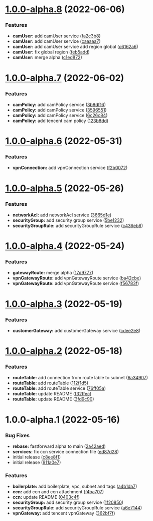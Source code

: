 # [1.0.0-alpha.8](https://github.com/cloudgraphdev/cloudgraph-provider-tencent/compare/1.0.0-alpha.7...1.0.0-alpha.8) (2022-06-06)


### Features

* **camUser:** add camUser service ([fa2c3b8](https://github.com/cloudgraphdev/cloudgraph-provider-tencent/commit/fa2c3b8dbe90781e28291f654734e6ee0b610e39))
* **camUser:** add camUser service ([caaaaa7](https://github.com/cloudgraphdev/cloudgraph-provider-tencent/commit/caaaaa7e548c146580a0758ed18865d3fc428545))
* **camUser:** add camUser service add region global ([c6162a6](https://github.com/cloudgraphdev/cloudgraph-provider-tencent/commit/c6162a69296e89aff6730f7fe706d137553a6d5f))
* **camUser:** fix global region ([feb5add](https://github.com/cloudgraphdev/cloudgraph-provider-tencent/commit/feb5add6bf7010952f3b81101e9a84c881a4af42))
* **camUser:** merge alpha ([c1ed872](https://github.com/cloudgraphdev/cloudgraph-provider-tencent/commit/c1ed8729c5afef905c0f04cf4ae01b87c1a595ef))

# [1.0.0-alpha.7](https://github.com/cloudgraphdev/cloudgraph-provider-tencent/compare/1.0.0-alpha.6...1.0.0-alpha.7) (2022-06-02)


### Features

* **camPolicy:** add camPolicy service ([3b8df16](https://github.com/cloudgraphdev/cloudgraph-provider-tencent/commit/3b8df166c3edd75f6b40f445f6a4375481d2f0ce))
* **camPolicy:** add camPolicy service ([3596551](https://github.com/cloudgraphdev/cloudgraph-provider-tencent/commit/35965518ed7f32da4bf024d780d56828c5250c60))
* **camPolicy:** add camPolicy service ([6c26c84](https://github.com/cloudgraphdev/cloudgraph-provider-tencent/commit/6c26c84f04399ce540f1c33a9e59bac3448def0c))
* **camPolicy:** add tencent cam policy ([123b8dd](https://github.com/cloudgraphdev/cloudgraph-provider-tencent/commit/123b8dd376242fdf07e167f1c10045f13d607c58))

# [1.0.0-alpha.6](https://github.com/cloudgraphdev/cloudgraph-provider-tencent/compare/1.0.0-alpha.5...1.0.0-alpha.6) (2022-05-31)


### Features

* **vpnConnection:** add vpnConnection service ([f2b0072](https://github.com/cloudgraphdev/cloudgraph-provider-tencent/commit/f2b0072e237e787c2bf0d11358003a7a126e15de))

# [1.0.0-alpha.5](https://github.com/cloudgraphdev/cloudgraph-provider-tencent/compare/1.0.0-alpha.4...1.0.0-alpha.5) (2022-05-26)


### Features

* **networkAcl:** add networkAcl service ([3665d1e](https://github.com/cloudgraphdev/cloudgraph-provider-tencent/commit/3665d1e14782040d601152a252bd889e64fdef98))
* **securityGroup:** add security group service ([5be1232](https://github.com/cloudgraphdev/cloudgraph-provider-tencent/commit/5be123281dca7d37e29e91617f03ece3b6a2b07c))
* **securityGroupRule:** add securityGroupRule service ([c436eb8](https://github.com/cloudgraphdev/cloudgraph-provider-tencent/commit/c436eb8a15269f6738527a415421638f22e95193))

# [1.0.0-alpha.4](https://github.com/cloudgraphdev/cloudgraph-provider-tencent/compare/1.0.0-alpha.3...1.0.0-alpha.4) (2022-05-24)


### Features

* **gatewayRoute:** merge alpha ([17d9777](https://github.com/cloudgraphdev/cloudgraph-provider-tencent/commit/17d9777c4a25f9b8ae6ea0799ee67e8a8281c8d7))
* **vpnGatewayRoute:** add vpnGatewayRoute service ([ba42cbe](https://github.com/cloudgraphdev/cloudgraph-provider-tencent/commit/ba42cbe2c892dd5ebfc826c899445f2c42aefc05))
* **vpnGatewayRoute:** add vpnGatewayRoute service ([f56783f](https://github.com/cloudgraphdev/cloudgraph-provider-tencent/commit/f56783f3f20b91bfe25af1dd959dd7ba4bccd0e6))

# [1.0.0-alpha.3](https://github.com/cloudgraphdev/cloudgraph-provider-tencent/compare/1.0.0-alpha.2...1.0.0-alpha.3) (2022-05-19)


### Features

* **customerGateway:** add customerGateway service ([cdee2e8](https://github.com/cloudgraphdev/cloudgraph-provider-tencent/commit/cdee2e85baa41ce5364051641345af0563e2601f))

# [1.0.0-alpha.2](https://github.com/cloudgraphdev/cloudgraph-provider-tencent/compare/1.0.0-alpha.1...1.0.0-alpha.2) (2022-05-18)


### Features

* **routeTable:** add connection from routeTable to subnet ([6a34907](https://github.com/cloudgraphdev/cloudgraph-provider-tencent/commit/6a3490754dc5da4aa3ebe68072b2f6fe5063130b))
* **routeTable:** add routeTable ([112f1d5](https://github.com/cloudgraphdev/cloudgraph-provider-tencent/commit/112f1d561208e122b36b51e842f2802cf1ee76be))
* **routeTable:** add routeTable service ([76ff05a](https://github.com/cloudgraphdev/cloudgraph-provider-tencent/commit/76ff05ac8cb7cad4ccdf68b5d74633248a350aa8))
* **routeTable:** update README ([f32ffec](https://github.com/cloudgraphdev/cloudgraph-provider-tencent/commit/f32ffecf3e67551826fae5025b3c2bf0e2a1feb4))
* **routeTable:** update README ([3fd9c90](https://github.com/cloudgraphdev/cloudgraph-provider-tencent/commit/3fd9c9080b6ee007ec598b86b108f301e34e41af))

# 1.0.0-alpha.1 (2022-05-16)


### Bug Fixes

* **rebase:** fastforward alpha to main ([2a42aed](https://github.com/cloudgraphdev/cloudgraph-provider-tencent/commit/2a42aedd5a0488d49406b56d6b2eccffbb750aba))
* **services:** fix ccn service connection file ([ed87d28](https://github.com/cloudgraphdev/cloudgraph-provider-tencent/commit/ed87d280abef5619cc76357fcef54f3efa8706b3))
* initial release ([c8ee8f1](https://github.com/cloudgraphdev/cloudgraph-provider-tencent/commit/c8ee8f1ae4efd7357aa40453aa2960d1c63791f9))
* initial release ([911a0e7](https://github.com/cloudgraphdev/cloudgraph-provider-tencent/commit/911a0e7c580cc5d838c4a9adbeb677440e07d8ba))


### Features

* **boilerplate:** add boilerplate, vpc, subnet and tags ([a4b1da7](https://github.com/cloudgraphdev/cloudgraph-provider-tencent/commit/a4b1da78373b39deb24b0c02605c2cce0cac72a6))
* **ccn:** add ccn and ccn attachment ([f4ba707](https://github.com/cloudgraphdev/cloudgraph-provider-tencent/commit/f4ba70780e0d133094e209c8995b80027bd98bcf))
* **ccn:** update README ([0403c4f](https://github.com/cloudgraphdev/cloudgraph-provider-tencent/commit/0403c4fca7ea97270c499b17434e3c05b148ce72))
* **securityGroup:** add security group service ([1f20850](https://github.com/cloudgraphdev/cloudgraph-provider-tencent/commit/1f20850176f0e9f3c48e3f0d8fe86ac533370e7d))
* **securityGroupRule:** add securityGroupRule service ([a6e7144](https://github.com/cloudgraphdev/cloudgraph-provider-tencent/commit/a6e714495bb6669d338aa42fae43603eccc2bde0))
* **vpnGateway:** add tencent vpnGateway ([362bf7f](https://github.com/cloudgraphdev/cloudgraph-provider-tencent/commit/362bf7f37f9a858edabc233f655e19a62a5a7ca5))
